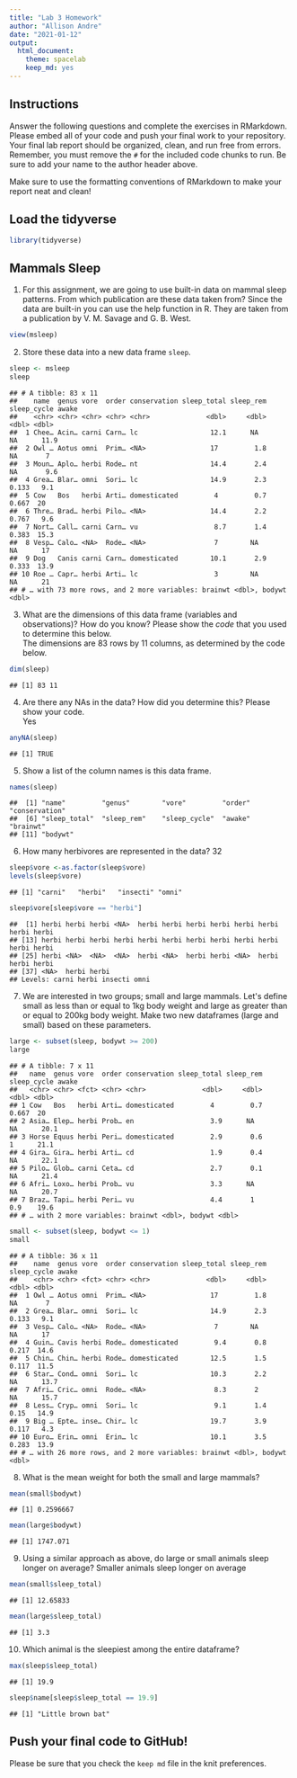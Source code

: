 ```yaml
---
title: "Lab 3 Homework"
author: "Allison Andre"
date: "2021-01-12"
output:
  html_document: 
    theme: spacelab
    keep_md: yes
---
```


## Instructions
Answer the following questions and complete the exercises in RMarkdown. Please embed all of your code and push your final work to your repository. Your final lab report should be organized, clean, and run free from errors. Remember, you must remove the `#` for the included code chunks to run. Be sure to add your name to the author header above.  

Make sure to use the formatting conventions of RMarkdown to make your report neat and clean!  

## Load the tidyverse

```r
library(tidyverse)
```

## Mammals Sleep
1. For this assignment, we are going to use built-in data on mammal sleep patterns. From which publication are these data taken from? Since the data are built-in you can use the help function in R.
They are taken from a publication by V. M. Savage and G. B. West. 

```r
view(msleep)
```

2. Store these data into a new data frame `sleep`.

```r
sleep <- msleep
sleep
```

```
## # A tibble: 83 x 11
##    name  genus vore  order conservation sleep_total sleep_rem sleep_cycle awake
##    <chr> <chr> <chr> <chr> <chr>              <dbl>     <dbl>       <dbl> <dbl>
##  1 Chee… Acin… carni Carn… lc                  12.1      NA        NA      11.9
##  2 Owl … Aotus omni  Prim… <NA>                17         1.8      NA       7  
##  3 Moun… Aplo… herbi Rode… nt                  14.4       2.4      NA       9.6
##  4 Grea… Blar… omni  Sori… lc                  14.9       2.3       0.133   9.1
##  5 Cow   Bos   herbi Arti… domesticated         4         0.7       0.667  20  
##  6 Thre… Brad… herbi Pilo… <NA>                14.4       2.2       0.767   9.6
##  7 Nort… Call… carni Carn… vu                   8.7       1.4       0.383  15.3
##  8 Vesp… Calo… <NA>  Rode… <NA>                 7        NA        NA      17  
##  9 Dog   Canis carni Carn… domesticated        10.1       2.9       0.333  13.9
## 10 Roe … Capr… herbi Arti… lc                   3        NA        NA      21  
## # … with 73 more rows, and 2 more variables: brainwt <dbl>, bodywt <dbl>
```

3. What are the dimensions of this data frame (variables and observations)? How do you know? Please show the *code* that you used to determine this below.  
The dimensions are 83 rows by 11 columns, as determined by the code below.

```r
dim(sleep)
```

```
## [1] 83 11
```

4. Are there any NAs in the data? How did you determine this? Please show your code.  
Yes

```r
anyNA(sleep)
```

```
## [1] TRUE
```

5. Show a list of the column names is this data frame.

```r
names(sleep)
```

```
##  [1] "name"         "genus"        "vore"         "order"        "conservation"
##  [6] "sleep_total"  "sleep_rem"    "sleep_cycle"  "awake"        "brainwt"     
## [11] "bodywt"
```

6. How many herbivores are represented in the data? 32

```r
sleep$vore <-as.factor(sleep$vore)
levels(sleep$vore)
```

```
## [1] "carni"   "herbi"   "insecti" "omni"
```

```r
sleep$vore[sleep$vore == "herbi"]
```

```
##  [1] herbi herbi herbi <NA>  herbi herbi herbi herbi herbi herbi herbi herbi
## [13] herbi herbi herbi herbi herbi herbi herbi herbi herbi herbi herbi herbi
## [25] herbi <NA>  <NA>  <NA>  herbi <NA>  herbi herbi <NA>  herbi herbi herbi
## [37] <NA>  herbi herbi
## Levels: carni herbi insecti omni
```

7. We are interested in two groups; small and large mammals. Let's define small as less than or equal to 1kg body weight and large as greater than or equal to 200kg body weight. Make two new dataframes (large and small) based on these parameters.

```r
large <- subset(sleep, bodywt >= 200)
large
```

```
## # A tibble: 7 x 11
##   name  genus vore  order conservation sleep_total sleep_rem sleep_cycle awake
##   <chr> <chr> <fct> <chr> <chr>              <dbl>     <dbl>       <dbl> <dbl>
## 1 Cow   Bos   herbi Arti… domesticated         4         0.7       0.667  20  
## 2 Asia… Elep… herbi Prob… en                   3.9      NA        NA      20.1
## 3 Horse Equus herbi Peri… domesticated         2.9       0.6       1      21.1
## 4 Gira… Gira… herbi Arti… cd                   1.9       0.4      NA      22.1
## 5 Pilo… Glob… carni Ceta… cd                   2.7       0.1      NA      21.4
## 6 Afri… Loxo… herbi Prob… vu                   3.3      NA        NA      20.7
## 7 Braz… Tapi… herbi Peri… vu                   4.4       1         0.9    19.6
## # … with 2 more variables: brainwt <dbl>, bodywt <dbl>
```

```r
small <- subset(sleep, bodywt <= 1)
small
```

```
## # A tibble: 36 x 11
##    name  genus vore  order conservation sleep_total sleep_rem sleep_cycle awake
##    <chr> <chr> <fct> <chr> <chr>              <dbl>     <dbl>       <dbl> <dbl>
##  1 Owl … Aotus omni  Prim… <NA>                17         1.8      NA       7  
##  2 Grea… Blar… omni  Sori… lc                  14.9       2.3       0.133   9.1
##  3 Vesp… Calo… <NA>  Rode… <NA>                 7        NA        NA      17  
##  4 Guin… Cavis herbi Rode… domesticated         9.4       0.8       0.217  14.6
##  5 Chin… Chin… herbi Rode… domesticated        12.5       1.5       0.117  11.5
##  6 Star… Cond… omni  Sori… lc                  10.3       2.2      NA      13.7
##  7 Afri… Cric… omni  Rode… <NA>                 8.3       2        NA      15.7
##  8 Less… Cryp… omni  Sori… lc                   9.1       1.4       0.15   14.9
##  9 Big … Epte… inse… Chir… lc                  19.7       3.9       0.117   4.3
## 10 Euro… Erin… omni  Erin… lc                  10.1       3.5       0.283  13.9
## # … with 26 more rows, and 2 more variables: brainwt <dbl>, bodywt <dbl>
```

8. What is the mean weight for both the small and large mammals?

```r
mean(small$bodywt)
```

```
## [1] 0.2596667
```


```r
mean(large$bodywt)
```

```
## [1] 1747.071
```

9. Using a similar approach as above, do large or small animals sleep longer on average? Smaller animals sleep longer on average  

```r
mean(small$sleep_total)
```

```
## [1] 12.65833
```


```r
mean(large$sleep_total)
```

```
## [1] 3.3
```

10. Which animal is the sleepiest among the entire dataframe?

```r
max(sleep$sleep_total)
```

```
## [1] 19.9
```

```r
sleep$name[sleep$sleep_total == 19.9]
```

```
## [1] "Little brown bat"
```

## Push your final code to GitHub!
Please be sure that you check the `keep md` file in the knit preferences.   
